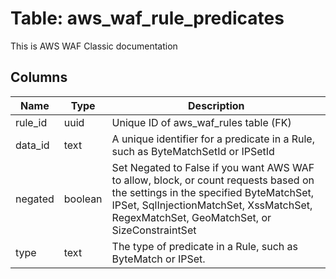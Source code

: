 
# Table: aws_waf_rule_predicates
This is AWS WAF Classic documentation
## Columns
| Name        | Type           | Description  |
| ------------- | ------------- | -----  |
|rule_id|uuid|Unique ID of aws_waf_rules table (FK)|
|data_id|text|A unique identifier for a predicate in a Rule, such as ByteMatchSetId or IPSetId|
|negated|boolean|Set Negated to False if you want AWS WAF to allow, block, or count requests based on the settings in the specified ByteMatchSet, IPSet, SqlInjectionMatchSet, XssMatchSet, RegexMatchSet, GeoMatchSet, or SizeConstraintSet|
|type|text|The type of predicate in a Rule, such as ByteMatch or IPSet.  |

